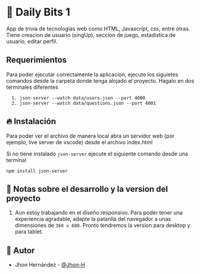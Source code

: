 # 💎 Daily Bits 1

App de trivia de tecnologías web como HTML, Javascript, css, entre otras. Tiene creacion de usuario (singUp), seccion de juego, estadistica de usuario, editar perfil.


## Requerimientos

Para poder ejecutar correctamente la aplicacion, ejecute los siguietes comandos desde la carpeta donde tenga alojado el proyecto. Hagalo en dos terminales diferentes

```shell
  1. json-server --watch data/users.json --port 4000
  2. json-server --watch data/questions.json --port 4001
```

## 🔥 Instalación

Para poder ver el archivo de manera local abra un servidor web (por ejemplo, live server de vscode) desde el archivo index.html

Si no tiene instalado `json-server` ejecute el siguiente comando desde una terminal

```shell
npm install json-server
```

## 📌 Notas sobre el desarrollo y la version del proyecto

1. Aun estoy trabajando en el diseño responsivo. Para poder tener una experiencia agradable, adapte la patanlla del navegador a unas dimensiones de `360 x 680`. Pronto tendremos la version para desktop y para tablet.


## 🌟 Autor

* Jhon Hernández  - [@Jhon-H](https://github.com/Jhon-H/)